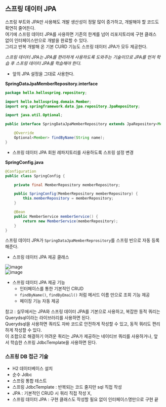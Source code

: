 <h2>스프링 데이터 JPA</h2>
  
스프링 부트와 JPA만 사용해도 개발 생산성이 정말 많이 증가하고, 개발해야 할 코드도 확연히 줄어든다.  
여기에 스프링 데이터 JPA를 사용하면 기존의 한계를 넘어 리포지토리에 구현 클래스 없이 인터페이스만으로 개발을 완료할 수 있다.  
그리고 반복 개발해 온 기본 CURD 기능도 스프링 데이터 JPA가 모두 제공한다.  
  
*스프링 데이터 JPA는 JPA를 편리하게 사용하도록 도와주는 기술이므로 JPA를 먼저 학습 후 스프링 데이터 JPA를 학습해야 한다.*  
  
- 앞의 JPA 설정을 그대로 사용한다.
  
<b>SpringDataJpaMemberRepository.interface</b>  
  
```java
package hello.hellospring.repository;

import hello.hellospring.domain.Member;
import org.springframework.data.jpa.repository.JpaRepository;

import java.util.Optional;

public interface SpringDataJpaMemberRepository extends JpaRepository<Member, Long>, MemberRepository {

    @Override
    Optional<Member> findByName(String name);
}
```
  
  
- 스프링 데이터 JPA 회원 레파지토리를 사용하도록 스프링 설정 변경
  
<b>SpringConfig.java</b>  
  
```java
@Configuration
public class SpringConfig {

    private final MemberRepository memberRepository;

    public SpringConfig(MemberRepository memberRepository) {
        this.memberRepository = memberRepository;
    }

    @Bean
    public MemberService memberService() {
        return new MemberService(memberRepository);
    }
}
```  
스프링 데이터 JPA가 `SpringDataJpaMemberReprository`를 스프링 빈으로 자동 등록해준다.  
  
- 스프링 데이터 JPA 제공 클래스
  
![image](https://user-images.githubusercontent.com/34119641/131622303-babb72de-0910-4d23-b9df-5b7144d03732.png)  
![image](https://user-images.githubusercontent.com/34119641/131622395-c069af6a-d9e2-4937-8c7e-91e2ede52ab3.png)  
  

- 스프링 데이터 JPA 제공 기능
  - 인터페이스를 통한 기본적인 CRUD
  - `findByName()`, `findByEmail()` 처럼 메서드 이름 만으로 조회 기능 제공
  - 페이징 기능 자동 제공
  
참고 : 실무에서는 JPA와 스프링 데이터 JPA를 기본으로 사용하고, 복잡한 동적 쿼리는 Querydsql이라는 라이브러리를 사용하면 된다.  
Querydsql을 사용하면 쿼리도 자바 코드로 안전하게 작성할 수 있고, 동적 쿼리도 편리하게 작성할 수 있다.   
이 조합으로 해결하기 어려운 쿼리는 JPA가 제공하는 네이티브 쿼리를 사용하거나, 앞서 학습한 스프링 JdbcTemplate을 사용하면 된다.  
  
  
<h3>스프링 DB 접근 기술</h3>  
  
- H2 데이터베이스 설치
- 순수 Jdbc
- 스프링 통합 테스트
- 스프링 JdbcTemplate : 반복되는 코드 줄지만 sql 직접 작성
- JPA : 기본적인 CRUD 시 쿼리 직접 작성 X, 
- 스프링 데이터 JPA : 구현 클래스도 작성할 필요 없이 인터페이스명만으로 구현 끝
  

  
